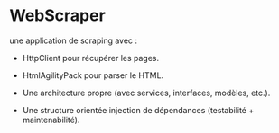 # WebScraper

une application de scraping avec :

- HttpClient pour récupérer les pages.

- HtmlAgilityPack pour parser le HTML.

- Une architecture propre (avec services, interfaces, modèles, etc.).

- Une structure orientée injection de dépendances (testabilité + maintenabilité).